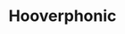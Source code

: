 ---
title: "Hooverphonic"
summary: "Hooverphonic is a Belgian band that was formed in October 1995. Though originally categorized as a trip hop group, they quickly expanded their sound to the point where they could no longer be described as a singular genre, but rather encompass alternative, electronica, electropop, rock, and a mixture of others. The band originally called themselves Hoover, but later changed their name to Hooverphonic after discovering other groups were already using the Hoover name and to avoid any legal issues with the vacuum cleaner company.
Since their formation, Hooverphonic's lineup consisted of bassist Alex Callier, guitarist Raymond Geerts, and various lead singers. Prominent ones included Liesje Sadonius , Geike Arnaert , Noémie Wolfs , and Luka Cruysberghs .
The band were set to represent Belgium at the Eurovision Song Contest 2020 in Rotterdam with their song \"Release Me\". However, on March 18, 2020, the event was cancelled due to the COVID-19 pandemic. They instead represented Belgium in the Eurovision Song Contest 2021 with the song \"The Wrong Place\"."
slug: "hooverphonic"
image: "hooverphonic.jpg"
apple_music_artist_url: "https://music.apple.com/gb/artist/hooverphonic/475672"
wikipedia_url: "https://en.wikipedia.org/wiki/Hooverphonic"
---